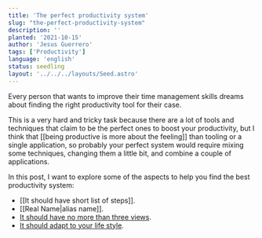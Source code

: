 ```yaml
---
title: 'The perfect productivity system'
slug: "the-perfect-productivity-system"
description: ''
planted: '2021-10-15'
author: 'Jesus Guerrero'
tags: ['Productivity']
language: 'english'
status: seedling
layout: '../../../layouts/Seed.astro'
---
```


Every person that wants to improve their time management skills dreams about finding the right productivity tool for their case.

This is a very hard and tricky task because there are a lot of tools and techniques that claim to be the perfect ones to boost your productivity, but I think that [[being productive is more about the feeling]] than tooling or a single application, so probably your perfect system would require mixing some techniques, changing them a little bit, and combine a couple of applications.

In this post, I want to explore some of the aspects to help you find the best productivity system:

- [[It should have short list of steps]].
- [[Real Name|alias name]].
- [It should have no more than three views](/garden/seeds/the-perfect-productivity-system-should-have-no-more-than-3-views).
- [It should adapt to your life style](/garden/seeds/the-perfect-productivity-system-should-adapt-to-your-life-style).